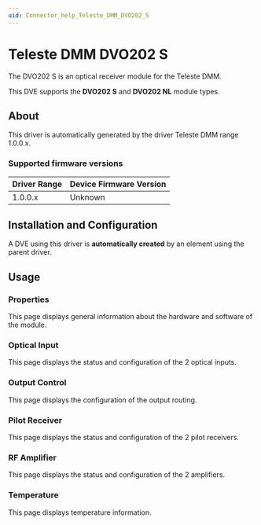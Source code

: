 ```yaml
---
uid: Connector_help_Teleste_DMM_DVO202_S
---
```


# Teleste DMM DVO202 S

The DVO202 S is an optical receiver module for the Teleste DMM.

This DVE supports the **DVO202 S** and **DVO202 NL** module types.

## About

This driver is automatically generated by the driver Teleste DMM range 1.0.0.x.

### Supported firmware versions

| **Driver Range** | **Device Firmware Version** |
|------------------|-----------------------------|
| 1.0.0.x          | Unknown                     |

## Installation and Configuration

A DVE using this driver is **automatically created** by an element using the parent driver.

## Usage

### Properties

This page displays general information about the hardware and software of the module.

### Optical Input

This page displays the status and configuration of the 2 optical inputs.

### Output Control

This page displays the configuration of the output routing.

### Pilot Receiver

This page displays the status and configuration of the 2 pilot receivers.

### RF Amplifier

This page displays the status and configuration of the 2 amplifiers.

### Temperature

This page displays temperature information.
